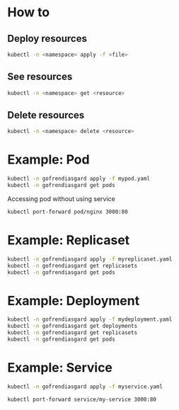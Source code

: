 # How to

## Deploy resources

```bash
kubectl -n <namespace> apply -f <file>
```

## See resources

```bash
kubectl -n <namespace> get <resource>
```

## Delete resources

```bash
kubectl -n <namespace> delete <resource>
```

# Example: Pod

```bash
kubectl -n gofrendiasgard apply -f mypod.yaml
kubectl -n gofrendiasgard get pods
```

Accessing pod without using service

```bash
kubectl port-forward pod/nginx 3000:80
```

# Example: Replicaset

```bash
kubectl -n gofrendiasgard apply -f myreplicaset.yaml
kubectl -n gofrendiasgard get replicasets
kubectl -n gofrendiasgard get pods
```

# Example: Deployment

```bash
kubectl -n gofrendiasgard apply -f mydeployment.yaml
kubectl -n gofrendiasgard get deployments
kubectl -n gofrendiasgard get replicasets
kubectl -n gofrendiasgard get pods
```

# Example: Service

```bash
kubectl -n gofrendiasgard apply -f myservice.yaml
```

```bash
kubectl port-forward service/my-service 3000:80
```
